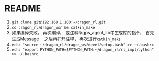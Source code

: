 # README

1. `git clone git@192.168.1.100:~/dragon_rl.git`
2. `cd dragon_rl/dragon_ws/ && catkin_make`
3. 如果编译失败， 再次编译， 或注释掉gps_agent_lib中生成库的指令， 首先生成Message， 之后再打开注释， 再次进行`catkin_make`
4. `echo "source ~/dragon_rl/dragon_ws/devel/setup.bash" >> ~/.bashrc`
5. `echo "export PYTHON_PATH=$PYTHON_PATH:~/dragon_rl/rl_impl/python" >> ~/.bashrc`
